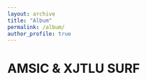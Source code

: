 ```yaml
---
layout: archive
title: "Album"
permalink: /album/
author_profile: true
---
```


AMSIC & XJTLU SURF
=====
